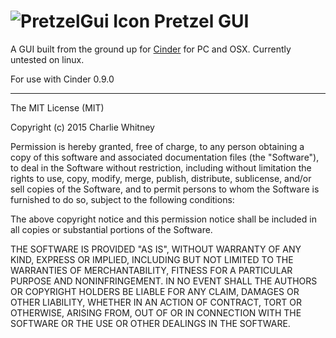 ![PretzelGui Icon](https://raw.githubusercontent.com/cwhitney/PretzelGui/master/icon_48.png) Pretzel GUI
========

A GUI built from the ground up for [Cinder](http://libcinder.org) for PC and OSX. Currently untested on linux.

For use with Cinder 0.9.0

----
The MIT License (MIT)

Copyright (c) 2015 Charlie Whitney

Permission is hereby granted, free of charge, to any person obtaining a copy
of this software and associated documentation files (the "Software"), to deal
in the Software without restriction, including without limitation the rights
to use, copy, modify, merge, publish, distribute, sublicense, and/or sell
copies of the Software, and to permit persons to whom the Software is
furnished to do so, subject to the following conditions:

The above copyright notice and this permission notice shall be included in all
copies or substantial portions of the Software.

THE SOFTWARE IS PROVIDED "AS IS", WITHOUT WARRANTY OF ANY KIND, EXPRESS OR
IMPLIED, INCLUDING BUT NOT LIMITED TO THE WARRANTIES OF MERCHANTABILITY,
FITNESS FOR A PARTICULAR PURPOSE AND NONINFRINGEMENT. IN NO EVENT SHALL THE
AUTHORS OR COPYRIGHT HOLDERS BE LIABLE FOR ANY CLAIM, DAMAGES OR OTHER
LIABILITY, WHETHER IN AN ACTION OF CONTRACT, TORT OR OTHERWISE, ARISING FROM,
OUT OF OR IN CONNECTION WITH THE SOFTWARE OR THE USE OR OTHER DEALINGS IN THE
SOFTWARE.

